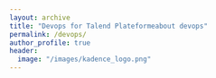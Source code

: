 ```yaml
---
layout: archive
title: "Devops for Talend Plateformeabout devops"
permalink: /devops/
author_profile: true
header:
  image: "/images/kadence_logo.png"
---
```

